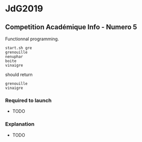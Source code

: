# JdG2019
## Competition Académique Info - Numero 5

Functionnal programming.

```
start.sh gre
grenouille
nenuphar
boite
vinaigre
```

should return
```
grenouille
vinaigre
```

### Required to launch
* TODO

### Explanation
* TODO